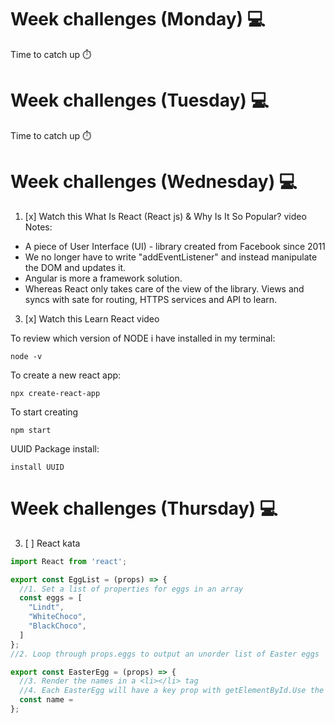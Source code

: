 # Week challenges (Monday) 💻
Time to catch up ⏱️
# Week challenges (Tuesday) 💻
Time to catch up ⏱️
# Week challenges (Wednesday) 💻
1. [x] Watch this What Is React (React js) & Why Is It So Popular? video
Notes: 
* A piece of User Interface (UI) - library created from Facebook since 2011
* We no longer have to write "addEventListener" and instead manipulate the DOM and updates it.
* Angular is more a framework solution.
* Whereas React only takes care of the view of the library. Views and syncs with sate for routing, HTTPS services and API to learn.
3. [x] Watch this Learn React video

To review which version of NODE i have installed in my terminal:
``` 
node -v 
```

To create a new react app:
``` 
npx create-react-app 
```

To start creating
``` 
npm start
```

UUID Package install:
```
install UUID
```

# Week challenges (Thursday) 💻
3. [ ] React kata
```Typescript
import React from 'react';

export const EggList = (props) => {
  //1. Set a list of properties for eggs in an array
  const eggs = [
    "Lindt",
    "WhiteChoco",
    "BlackChoco",
  ] 
};
//2. Loop through props.eggs to output an unorder list of Easter eggs

export const EasterEgg = (props) => {
  //3. Render the names in a <li></li> tag
  //4. Each EasterEgg will have a key prop with getElementById.Use the index of the array for now
  const name = 
};
```
